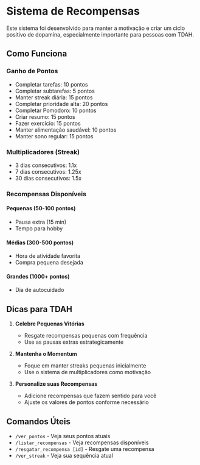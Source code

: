 # Sistema de Recompensas

Este sistema foi desenvolvido para manter a motivação e criar um ciclo positivo de dopamina, especialmente importante para pessoas com TDAH.

## Como Funciona

### Ganho de Pontos
- Completar tarefas: 10 pontos
- Completar subtarefas: 5 pontos
- Manter streak diária: 15 pontos
- Completar prioridade alta: 20 pontos
- Completar Pomodoro: 10 pontos
- Criar resumo: 15 pontos
- Fazer exercício: 15 pontos
- Manter alimentação saudável: 10 pontos
- Manter sono regular: 15 pontos

### Multiplicadores (Streak)
- 3 dias consecutivos: 1.1x
- 7 dias consecutivos: 1.25x
- 30 dias consecutivos: 1.5x

### Recompensas Disponíveis

#### Pequenas (50-100 pontos)
- Pausa extra (15 min)
- Tempo para hobby

#### Médias (300-500 pontos)
- Hora de atividade favorita
- Compra pequena desejada

#### Grandes (1000+ pontos)
- Dia de autocuidado

## Dicas para TDAH

1. **Celebre Pequenas Vitórias**
   - Resgate recompensas pequenas com frequência
   - Use as pausas extras estrategicamente

2. **Mantenha o Momentum**
   - Foque em manter streaks pequenas inicialmente
   - Use o sistema de multiplicadores como motivação

3. **Personalize suas Recompensas**
   - Adicione recompensas que fazem sentido para você
   - Ajuste os valores de pontos conforme necessário

## Comandos Úteis

- `/ver_pontos` - Veja seus pontos atuais
- `/listar_recompensas` - Veja recompensas disponíveis
- `/resgatar_recompensa [id]` - Resgate uma recompensa
- `/ver_streak` - Veja sua sequência atual 